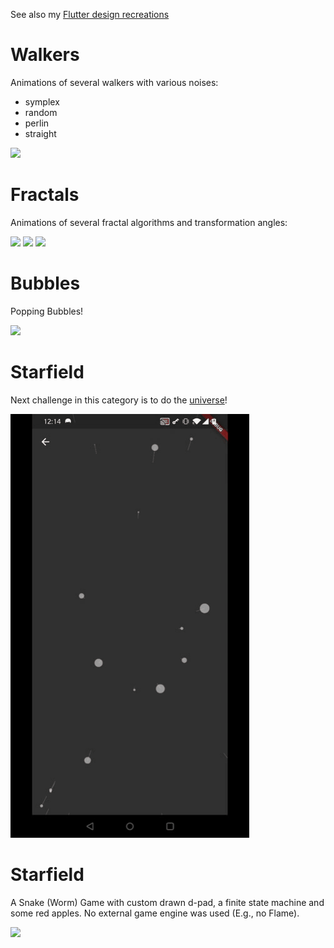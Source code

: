 See also my [Flutter design recreations](https://github.com/Nolence/flutter_designs)

# Walkers

Animations of several walkers with various noises:
 * symplex
 * random
 * perlin
 * straight

![](assets/walkers/noise.gif)


# Fractals
Animations of several fractal algorithms and transformation angles:

![](assets/fractals/l_system.gif)
![](assets/fractals/simple.gif)
![](assets/fractals/space.gif)


# Bubbles
Popping Bubbles!

![](assets/bubbles/bubbles.gif)

# Starfield
Next challenge in this category is to do the [universe](https://www.youtube.com/watch?v=ZZY9YE7rZJw&t=0s)!

![](assets/starfield/starfield.gif)

# Starfield
A Snake (Worm) Game with custom drawn d-pad, a finite state machine and some red apples. No external game engine was used (E.g., no Flame).

![](assets/snake_game/snake_game.gif)


